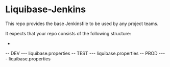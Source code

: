 # Liquibase-Jenkins

This repo provides the base Jenkinsfile to be used by any project teams.

It expects that your repo consists of the following structure:

- <basedir>
-- DEV
--- liquibase.properties
-- TEST
--- liquibase.properties
-- PROD
---- liquibase.properties
